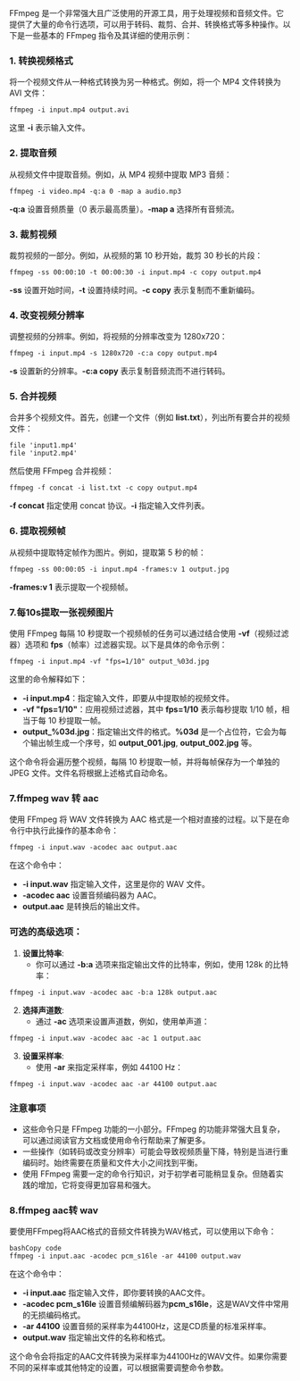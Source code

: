 FFmpeg 是一个非常强大且广泛使用的开源工具，用于处理视频和音频文件。它提供了大量的命令行选项，可以用于转码、裁剪、合并、转换格式等多种操作。以下是一些基本的 FFmpeg 指令及其详细的使用示例：
### 1. 转换视频格式
将一个视频文件从一种格式转换为另一种格式。例如，将一个 MP4 文件转换为 AVI 文件：
```
ffmpeg -i input.mp4 output.avi
```
这里 **-i** 表示输入文件。
### 2. 提取音频
从视频文件中提取音频。例如，从 MP4 视频中提取 MP3 音频：
```
ffmpeg -i video.mp4 -q:a 0 -map a audio.mp3
```
**-q:a** 设置音频质量（0 表示最高质量）。**-map a** 选择所有音频流。
### 3. 裁剪视频
裁剪视频的一部分。例如，从视频的第 10 秒开始，裁剪 30 秒长的片段：
```
ffmpeg -ss 00:00:10 -t 00:00:30 -i input.mp4 -c copy output.mp4
```
**-ss** 设置开始时间，**-t** 设置持续时间。**-c copy** 表示复制而不重新编码。
### 4. 改变视频分辨率
调整视频的分辨率。例如，将视频的分辨率改变为 1280x720：
```
ffmpeg -i input.mp4 -s 1280x720 -c:a copy output.mp4
```
**-s** 设置新的分辨率。**-c:a copy** 表示复制音频流而不进行转码。
### 5. 合并视频
合并多个视频文件。首先，创建一个文件（例如 **list.txt**），列出所有要合并的视频文件：
```
file 'input1.mp4'
file 'input2.mp4'
```
然后使用 FFmpeg 合并视频：
```
ffmpeg -f concat -i list.txt -c copy output.mp4
```
**-f concat** 指定使用 concat 协议。**-i** 指定输入文件列表。
### 6. 提取视频帧
从视频中提取特定帧作为图片。例如，提取第 5 秒的帧：
```
ffmpeg -ss 00:00:05 -i input.mp4 -frames:v 1 output.jpg
```
**-frames:v 1** 表示提取一个视频帧。
### 7.每10s提取一张视频图片
使用 FFmpeg 每隔 10 秒提取一个视频帧的任务可以通过结合使用 **-vf**（视频过滤器）选项和 **fps**（帧率）过滤器实现。以下是具体的命令示例：
```
ffmpeg -i input.mp4 -vf "fps=1/10" output_%03d.jpg
```
这里的命令解释如下：

- **-i input.mp4**：指定输入文件，即要从中提取帧的视频文件。
- **-vf "fps=1/10"**：应用视频过滤器，其中 **fps=1/10** 表示每秒提取 1/10 帧，相当于每 10 秒提取一帧。
- **output_%03d.jpg**：指定输出文件的格式。**%03d** 是一个占位符，它会为每个输出帧生成一个序号，如 **output_001.jpg**, **output_002.jpg** 等。

这个命令将会遍历整个视频，每隔 10 秒提取一帧，并将每帧保存为一个单独的 JPEG 文件。文件名将根据上述格式自动命名。
### 7.ffmpeg wav 转 aac
使用 FFmpeg 将 WAV 文件转换为 AAC 格式是一个相对直接的过程。以下是在命令行中执行此操作的基本命令：
```
ffmpeg -i input.wav -acodec aac output.aac
```
在这个命令中：

- **-i input.wav** 指定输入文件，这里是你的 WAV 文件。
- **-acodec aac** 设置音频编码器为 AAC。
- **output.aac** 是转换后的输出文件。
### 可选的高级选项：

1. **设置比特率**:
   - 你可以通过 **-b:a** 选项来指定输出文件的比特率，例如，使用 128k 的比特率：
```
ffmpeg -i input.wav -acodec aac -b:a 128k output.aac
```

2. **选择声道数**:
   - 通过 **-ac** 选项来设置声道数，例如，使用单声道：
```
ffmpeg -i input.wav -acodec aac -ac 1 output.aac
```

3. **设置采样率**:
   - 使用 **-ar** 来指定采样率，例如 44100 Hz：
```
ffmpeg -i input.wav -acodec aac -ar 44100 output.aac
```
### 注意事项

- 这些命令只是 FFmpeg 功能的一小部分。FFmpeg 的功能非常强大且复杂，可以通过阅读官方文档或使用命令行帮助来了解更多。
- 一些操作（如转码或改变分辨率）可能会导致视频质量下降，特别是当进行重编码时。始终需要在质量和文件大小之间找到平衡。
- 使用 FFmpeg 需要一定的命令行知识，对于初学者可能稍显复杂。但随着实践的增加，它将变得更加容易和强大。
### 8.ffmpeg  aac转 wav
要使用FFmpeg将AAC格式的音频文件转换为WAV格式，可以使用以下命令：
```
bashCopy code
ffmpeg -i input.aac -acodec pcm_s16le -ar 44100 output.wav
```
在这个命令中：

- **-i input.aac** 指定输入文件，即你要转换的AAC文件。
- **-acodec pcm_s16le** 设置音频编解码器为**pcm_s16le**，这是WAV文件中常用的无损编码格式。
- **-ar 44100** 设置音频的采样率为44100Hz，这是CD质量的标准采样率。
- **output.wav** 指定输出文件的名称和格式。

这个命令会将指定的AAC文件转换为采样率为44100Hz的WAV文件。如果你需要不同的采样率或其他特定的设置，可以根据需要调整命令参数。
